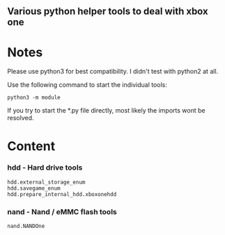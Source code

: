 ## Various python helper tools to deal with xbox one ##

# Notes #
Please use python3 for best compatibility. I didn't test with python2 at all.

Use the following command to start the individual tools:

    python3 -m module
If you try to start the *.py file directly, most likely the imports wont be resolved.

# Content #

### hdd - Hard drive tools ###

    hdd.external_storage_enum
    hdd.savegame_enum
    hdd.prepare_internal_hdd.xboxonehdd

### nand - Nand / eMMC flash tools ###

    nand.NANDOne
